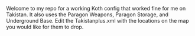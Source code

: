 Welcome to my repo for a working Koth config that worked fine for me on Takistan.  It also uses the Paragon Weapons, Paragon Storage, and Underground Base.  Edit the Takistanplus.xml with the locations on the map you would like for them to drop.
